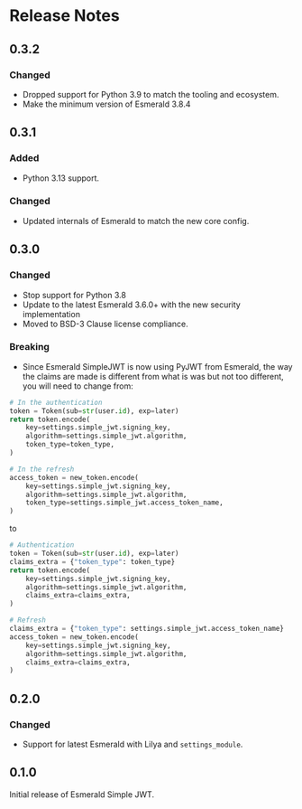 # Release Notes

## 0.3.2

### Changed

- Dropped support for Python 3.9 to match the tooling and ecosystem.
- Make the minimum version of Esmerald 3.8.4

## 0.3.1

### Added

- Python 3.13 support.

### Changed

- Updated internals of Esmerald to match the new core config.

## 0.3.0

### Changed

- Stop support for Python 3.8
- Update to the latest Esmerald 3.6.0+ with the new security implementation
- Moved to BSD-3 Clause license compliance.

### Breaking

- Since Esmerald SimpleJWT is now using PyJWT from Esmerald, the way the claims are made is different
from what is was but not too different, you will need to change from:

```python
# In the authentication
token = Token(sub=str(user.id), exp=later)
return token.encode(
    key=settings.simple_jwt.signing_key,
    algorithm=settings.simple_jwt.algorithm,
    token_type=token_type,
)

# In the refresh
access_token = new_token.encode(
    key=settings.simple_jwt.signing_key,
    algorithm=settings.simple_jwt.algorithm,
    token_type=settings.simple_jwt.access_token_name,
)
```

to

```python
# Authentication
token = Token(sub=str(user.id), exp=later)
claims_extra = {"token_type": token_type}
return token.encode(
    key=settings.simple_jwt.signing_key,
    algorithm=settings.simple_jwt.algorithm,
    claims_extra=claims_extra,
)

# Refresh
claims_extra = {"token_type": settings.simple_jwt.access_token_name}
access_token = new_token.encode(
    key=settings.simple_jwt.signing_key,
    algorithm=settings.simple_jwt.algorithm,
    claims_extra=claims_extra,
)
```

## 0.2.0

### Changed

- Support for latest Esmerald with Lilya and `settings_module`.

## 0.1.0

Initial release of Esmerald Simple JWT.
